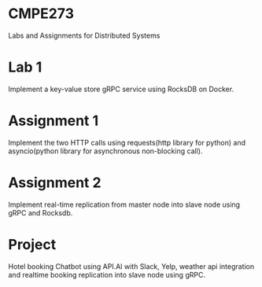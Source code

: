 # CMPE273
Labs and Assignments for Distributed Systems

# Lab 1
Implement a key-value store gRPC service using RocksDB on Docker.

# Assignment 1
Implement the two HTTP calls using requests(http library for python) and asyncio(python library for asynchronous non-blocking call).

# Assignment 2
Implement real-time replication from master node into slave node using gRPC and Rocksdb.

# Project
Hotel booking Chatbot using API.AI with Slack, Yelp, weather api integration and realtime booking replication into slave node using gRPC.
